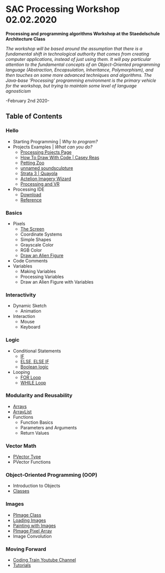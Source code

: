 # SAC Processing Workshop 02.02.2020
**Processing and programming algorithms Workshop at the Staedelschule Architecture Class**

*The workshop will be based around the assumption that there is a fundamental shift in technological authority that comes from creating computer applications, instead of just using them. It will pay particular attention to the fundamental concepts of an Object-Oriented programming language (Abstraction, Encapsulation, Inheritance, Polymorphism), and then touches on some more advanced techniques and algorithms. The Java-base 'Processing' programming environment is the primary vehicle for the workshop, but trying to maintain some level of language agnosticism*

-February 2nd 2020-


## Table of Contents

### Hello
* Starting Programming | *Why to program?*
* Projects Examples | *What can you do?*
  * [Processing Pojects Page](https://processing.org/exhibition/)
  * [How To Draw With Code | Casey Reas](https://www.youtube.com/watch?v=_8DMEHxOLQE&t=8s)
  * [Petting Zoo](http://minimaforms.com/#item=petting-zoo-frac-2)
  * [unnamed soundsculpture](https://www.onformative.com/work/unnamed-soundsculpture/)
  * [Strata 3 | Quayola](https://quayola.com/work/video/strata-3.php)
  * [Actelion Imagery Wizard](https://onformative.com/work/actelion-imagery-wizard)
  * [Processing and VR](https://www.instructables.com/id/Use-Your-HTC-Vive-With-Processing/)
* Processing IDE
  * [Download](https://processing.org/download/)
  * [Reference](https://processing.org/reference/)

### Basics
* Pixels
  * [The Screen](https://processing.org/reference/size_.html)
  * Coordinate Systems
  * Simple Shapes
  * Grayscale Color
  * RGB Color
  * [Draw an Alien Figure](https://encrypted-tbn0.gstatic.com/images?q=tbn%3AANd9GcQIyeg3rGgukJv0KOsqd8OvQbD8tOXHDb-z0CnZBkFpuoenXEhb)
* Code Comments
* Variables
  * Making Variables
  * Processing Variables
  * Draw an Alien Figure with Variables

### Interactivity
* Dynamic Sketch
  * Animation
* Interaction
  * Mouse
  * Keyboard

### Logic
* Conditional Statements
  * [IF](https://processing.org/reference/if.html)
  * [ELSE, ELSE IF](https://processing.org/reference/else.html)
  * [Boolean logic](https://processing.org/examples/logicaloperators.html)
* Looping
  * [FOR Loop](https://processing.org/reference/for.html)
  * [WHILE Loop](https://processing.org/reference/while.html)

### Modularity and Reusability
* [Arrays](https://processing.org/reference/Array.html)
* [ArrayList](https://processing.org/reference/ArrayList.html)
* Functions
  * Function Basics
  * Parameters and Arguments
  * Return Values

### Vector Math
* [PVector Type](https://processing.org/reference/PVector.html)
* PVector Functions

### Object-Oriented Programming (OOP)
* Introduction to Objects
* [Classes](https://processing.org/reference/class.html)

### Images
* [PImage Class](https://processing.org/reference/PImage.html)
* [Loading Images](https://processing.org/reference/loadImage_.html)
* [Painting with Images](https://processing.org/examples/pointillism.html)
* [PImage Pixel Array](https://processing.org/reference/PImage_pixels.html)
* Image Convolution

### Moving Forward
* [Coding Train Youtube Channel](https://www.youtube.com/user/shiffman/featured)
* [Tutorials](https://processing.org/tutorials/)
